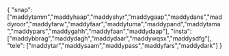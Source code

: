 {
  "snap":  ["maddytamm","maddyhaap","maddyshyr","maddygaap","maddydans","maddyroor","maddyfarw","maddyfaar","maddytuma","maddypand","maddytama","maddypars","maddygahh","maddyfaan","maddydaap"],
  "insta": ["maddybbrag","maddydagh","maddydaar","maddywqsx","maddysdfg"],
  "tele":  ["maddytar","maddysaam","maddypass","maddyfars","maddydark"]
}
